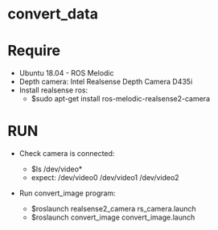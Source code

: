 # convert_data

# Require
- Ubuntu 18.04 - ROS Melodic
- Depth camera: Intel Realsense Depth Camera D435i
- Install realsense ros:
    + $sudo apt-get install ros-melodic-realsense2-camera

# RUN
- Check camera is connected: 
    + $ls /dev/video*
    + expect: /dev/video0  /dev/video1  /dev/video2

- Run convert_image program:
    + $roslaunch realsense2_camera rs_camera.launch
    + $roslaunch convert_image convert_image.launch